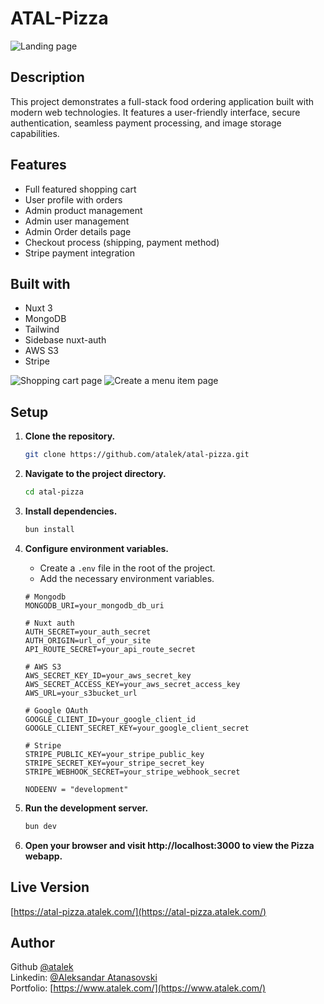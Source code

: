 # ATAL-Pizza

![Landing page](https://res.cloudinary.com/dkofkuquf/image/upload/v1705712862/nuxtshop/enyeltcq2s1w3j5trr1r.png)

## Description

This project demonstrates a full-stack food ordering application built with
modern web technologies. It features a user-friendly interface, secure
authentication, seamless payment processing, and image storage capabilities.

## Features

- Full featured shopping cart
- User profile with orders
- Admin product management
- Admin user management
- Admin Order details page
- Checkout process (shipping, payment method)
- Stripe payment integration

## Built with

- Nuxt 3
- MongoDB
- Tailwind
- Sidebase nuxt-auth
- AWS S3
- Stripe

![Shopping cart page](https://res.cloudinary.com/dkofkuquf/image/upload/v1705713025/nuxtshop/kcng6aua8u7vytakwfow.png)
![Create a menu item page](https://res.cloudinary.com/dkofkuquf/image/upload/v1705712874/nuxtshop/x6qaumyt841vswd9yphd.png)

## Setup

1. **Clone the repository.**

   ```bash
   git clone https://github.com/atalek/atal-pizza.git

   ```

2. **Navigate to the project directory.**

   ```bash
   cd atal-pizza

   ```

3. **Install dependencies.**

   ```bash
   bun install

   ```

4. **Configure environment variables.**

   - Create a `.env` file in the root of the project.
   - Add the necessary environment variables.

   ```env
   # Mongodb
   MONGODB_URI=your_mongodb_db_uri

   # Nuxt auth
   AUTH_SECRET=your_auth_secret
   AUTH_ORIGIN=url_of_your_site
   API_ROUTE_SECRET=your_api_route_secret

   # AWS S3
   AWS_SECRET_KEY_ID=your_aws_secret_key
   AWS_SECRET_ACCESS_KEY=your_aws_secret_access_key
   AWS_URL=your_s3bucket_url

   # Google OAuth
   GOOGLE_CLIENT_ID=your_google_client_id
   GOOGLE_CLIENT_SECRET_KEY=your_google_client_secret

   # Stripe
   STRIPE_PUBLIC_KEY=your_stripe_public_key
   STRIPE_SECRET_KEY=your_stripe_secret_key
   STRIPE_WEBHOOK_SECRET=your_stripe_webhook_secret

   NODEENV = "development"
   ```

5. **Run the development server.**

   ```bash
   bun dev

   ```

6. **Open your browser and visit http://localhost:3000 to view the Pizza
   webapp.**

## Live Version

[https://atal-pizza.atalek.com/](https://atal-pizza.atalek.com/)

## Author

Github [@atalek](https://github.com/atalek) <br> Linkedin:
[@Aleksandar Atanasovski](https://www.linkedin.com/in/aleksandar-atanasovski-16b123263/)
<br> Portfolio: [https://www.atalek.com/](https://www.atalek.com/)
